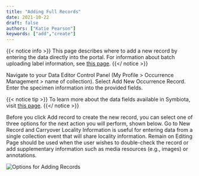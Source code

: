 ```yaml
---
title: "Adding Full Records"
date: 2021-10-22
draft: false
authors: ["Katie Pearson"]
keywords: ["add","create"]
---
```


{{< notice info >}}
  This page describes where to add a new record by entering the data directly into the portal. For information about batch uploading label information, see [this page](https://biokic.github.io/symbiota-docs/coll_manager/upload/).
{{</ notice >}}

Navigate to your Data Editor Control Panel (My Profile > Occurrence Management > name of collection). Select Add New Occurrence Record. Enter the specimen information into the provided fields.

{{< notice tip >}}
  To learn more about the data fields available in Symbiota, visit [this page](https://biokic.github.io/symbiota-docs/editor/edit/fields/).
{{</ notice >}}

Before you click Add record to create the new record, you can select one of three options for the next action you will perform, shown below. Go to New Record and Carryover Locality Information is useful for entering data from a single collection event that will share locality information. Remain on Editing Page should be used when the user wishes to double-check the record or add supplementary information such as media resources (e.g., images) or annotations.

![Options for Adding Records](/symbiota-docs/images/newrecordoptions.png)
